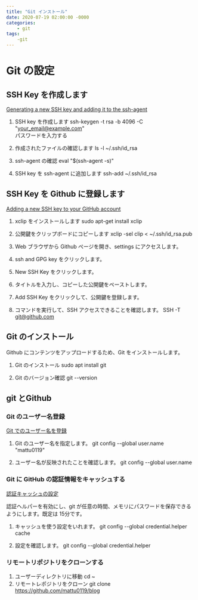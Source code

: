 ```yaml
---
title: "Git インストール"
date: 2020-07-19 02:00:00 -0000
categories: 
    - git
tags: 
    -git
---
```


# Git の設定

## SSH Key を作成します
[Generating a new SSH key and adding it to the ssh-agent](https://docs.github.com/en/github/authenticating-to-github/generating-a-new-ssh-key-and-adding-it-to-the-ssh-agent)

1. SSH key を作成します
ssh-keygen -t rsa -b 4096 -C "your_email@example.com"  
パスワードを入力する

2. 作成されたファイルの確認します
ls -l ~/.ssh/id_rsa

2. ssh-agent の確認
eval "$(ssh-agent -s)"

3. SSH key を ssh-agent に追加します
ssh-add ~/.ssh/id_rsa

## SSH Key を Github に登録します
[Adding a new SSH key to your GitHub account](https://docs.github.com/en/github/authenticating-to-github/adding-a-new-ssh-key-to-your-github-account)

1. xclip をインストールします
sudo apt-get install xclip

2. 公開鍵をクリップボードにコピーします
xclip -sel clip < ~/.ssh/id_rsa.pub

3. Web ブラウザから Github ぺージを開き、settings にアクセスします。
4. ssh and GPG key をクリックします。
1.  New SSH Key をクリックします。
1. タイトルを入力し、コピーした公開鍵をペーストします。
1. Add SSH Key をクリックして、公開鍵を登録します。
1. コマンドを実行して、SSH アクセスできることを確認します。
SSH -T git@github.com

## Git のインストール
Github にコンテンツをアップロードするため、Git をインストールします。

1. Git のインストール
sudo apt install git

2. Git のバージョン確認
git --version

## git とGithub
### Git のユーザー名登録
[Git でのユーザー名を登録](https://docs.github.com/ja/github/using-git/setting-your-username-in-git)

1. Git のユーザー名を指定します。
git config --global user.name "mattu0119"

2. ユーザー名が反映されたことを確認します。
git config --global user.name

### Git に GitHub の認証情報をキャッシュする
[認証キャッシュの設定](https://docs.github.com/ja/github/using-git/caching-your-github-credentials-in-git)

認証ヘルパーを有効にし、git が任意の時間、メモリにパスワードを保存できるようにします。既定は 15分です。
1. キャッシュを使う設定をいれます。
git config --global credential.helper cache

2. 設定を確認します。
git config --global credential.helper

### リモートリポジトリをクローンする
1. ユーザーディレクトリに移動
cd ~
1. リモートレポジトリをクローン
git clone https://github.com/mattu0119/blog






